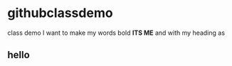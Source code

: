 # githubclassdemo
class demo
I want to make my words bold **ITS ME** and with my heading as 
## hello
